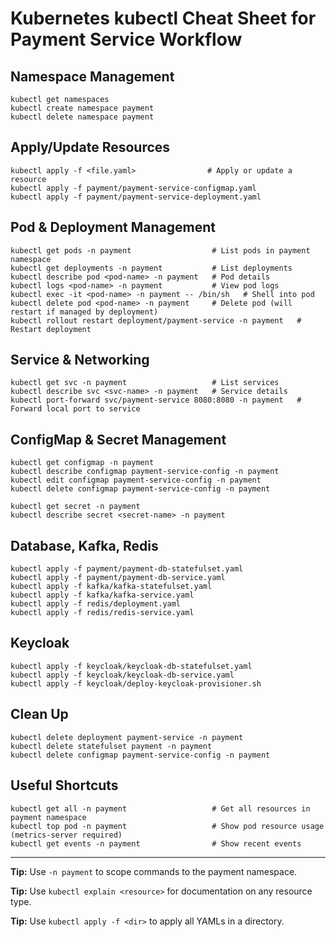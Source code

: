 # Kubernetes kubectl Cheat Sheet for Payment Service Workflow

## Namespace Management

```
kubectl get namespaces
kubectl create namespace payment
kubectl delete namespace payment
```

## Apply/Update Resources

```
kubectl apply -f <file.yaml>                # Apply or update a resource
kubectl apply -f payment/payment-service-configmap.yaml
kubectl apply -f payment/payment-service-deployment.yaml
```

## Pod & Deployment Management

```
kubectl get pods -n payment                  # List pods in payment namespace
kubectl get deployments -n payment           # List deployments
kubectl describe pod <pod-name> -n payment   # Pod details
kubectl logs <pod-name> -n payment           # View pod logs
kubectl exec -it <pod-name> -n payment -- /bin/sh   # Shell into pod
kubectl delete pod <pod-name> -n payment     # Delete pod (will restart if managed by deployment)
kubectl rollout restart deployment/payment-service -n payment   # Restart deployment
```

## Service & Networking

```
kubectl get svc -n payment                   # List services
kubectl describe svc <svc-name> -n payment   # Service details
kubectl port-forward svc/payment-service 8080:8080 -n payment   # Forward local port to service
```

## ConfigMap & Secret Management

```
kubectl get configmap -n payment
kubectl describe configmap payment-service-config -n payment
kubectl edit configmap payment-service-config -n payment
kubectl delete configmap payment-service-config -n payment

kubectl get secret -n payment
kubectl describe secret <secret-name> -n payment
```

## Database, Kafka, Redis

```
kubectl apply -f payment/payment-db-statefulset.yaml
kubectl apply -f payment/payment-db-service.yaml
kubectl apply -f kafka/kafka-statefulset.yaml
kubectl apply -f kafka/kafka-service.yaml
kubectl apply -f redis/deployment.yaml
kubectl apply -f redis/redis-service.yaml
```

## Keycloak

```
kubectl apply -f keycloak/keycloak-db-statefulset.yaml
kubectl apply -f keycloak/keycloak-db-service.yaml
kubectl apply -f keycloak/deploy-keycloak-provisioner.sh
```

## Clean Up

```
kubectl delete deployment payment-service -n payment
kubectl delete statefulset payment -n payment
kubectl delete configmap payment-service-config -n payment
```

## Useful Shortcuts

```
kubectl get all -n payment                   # Get all resources in payment namespace
kubectl top pod -n payment                   # Show pod resource usage (metrics-server required)
kubectl get events -n payment                # Show recent events
```

---

**Tip:** Use `-n payment` to scope commands to the payment namespace.

**Tip:** Use `kubectl explain <resource>` for documentation on any resource type.

**Tip:** Use `kubectl apply -f <dir>` to apply all YAMLs in a directory.

